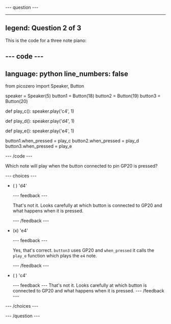 
--- question ---

---
legend: Question 2 of 3
---

This is the code for a three note piano:

--- code ---
---
language: python
line_numbers: false
---
from picozero import Speaker, Button

speaker = Speaker(5)
button1 = Button(18)
button2 = Button(19)
button3 = Button(20)

def play_c():
    speaker.play('c4', 1)
    
def play_d():
    speaker.play('d4', 1)
    
def play_e():
    speaker.play('e4', 1)
    
button1.when_pressed = play_c
button2.when_pressed = play_d
button3.when_pressed = play_e

--- /code ---

Which note will play when the button connected to pin GP20 is pressed?

--- choices ---

- ( ) 'd4'

  --- feedback ---

  That's not it. Looks carefully at which button is connected to GP20 and what happens when it is pressed. 

  --- /feedback ---

- (x) 'e4'

  --- feedback ---

  Yes, that's correct. `button3` uses GP20 and `when_pressed` it calls the `play_e` function which plays the `e4` note. 

  --- /feedback ---

- ( ) 'c4'

  --- feedback ---
That's not it. Looks carefully at which button is connected to GP20 and what happens when it is pressed. 
  --- /feedback ---

--- /choices ---

--- /question ---
